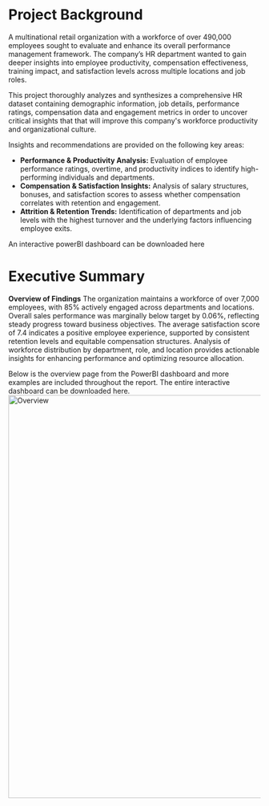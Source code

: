 # Project Background
A multinational retail organization with a workforce of over 490,000 employees sought to evaluate and enhance its overall performance management framework. The company’s HR department wanted to gain deeper insights into employee productivity, compensation effectiveness, training impact, and satisfaction levels across multiple locations and job roles.

This project thoroughly analyzes and synthesizes a comprehensive HR dataset containing demographic information, job details, performance ratings, compensation data and engagement metrics in order to uncover critical insights that that will improve this company's workforce productivity and organizational culture.

Insights and recommendations are provided on the following key areas:
- **Performance & Productivity Analysis:** Evaluation of employee performance ratings, overtime, and productivity indices to identify high-performing individuals and departments.
- **Compensation & Satisfaction Insights:** Analysis of salary structures, bonuses, and satisfaction scores to assess whether compensation correlates with retention and engagement.
- **Attrition & Retention Trends:** Identification of departments and job levels with the highest turnover and the underlying factors influencing employee exits.

An interactive powerBI dashboard can be downloaded here 

# Executive Summary
**Overview of Findings**
The organization maintains a workforce of over 7,000 employees, with 85% actively engaged across departments and locations. Overall sales performance was marginally below target by 0.06%, reflecting steady progress toward business objectives. The average satisfaction score of 7.4 indicates a positive employee experience, supported by consistent retention levels and equitable compensation structures. Analysis of workforce distribution by department, role, and location provides actionable insights for enhancing performance and optimizing resource allocation.

Below is the overview page from the PowerBI dashboard and more examples are included throughout the report.
The entire interactive dashboard can be downloaded here.
<img width="1440" height="804" alt="Overview" src="https://github.com/user-attachments/assets/275e7ee4-5441-4279-ae2f-715cbfa22514" />

